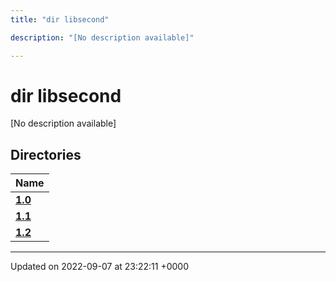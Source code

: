 ```yaml
---
title: "dir libsecond"

description: "[No description available]"

---
```


# dir libsecond

[No description available]

## Directories

| Name           |
| -------------- |
| **[1.0](/documentation/code/files/dir_4e7d0a7221199b5e3988a802b6a5e37f/#dir-10)**  |
| **[1.1](/documentation/code/files/dir_d1f2a55f41e415ebe099cfae2057f907/#dir-11)**  |
| **[1.2](/documentation/code/files/dir_1185cf205eb7c76e1c0c729ff9fd7030/#dir-12)**  |






-------------------------------

Updated on 2022-09-07 at 23:22:11 +0000
